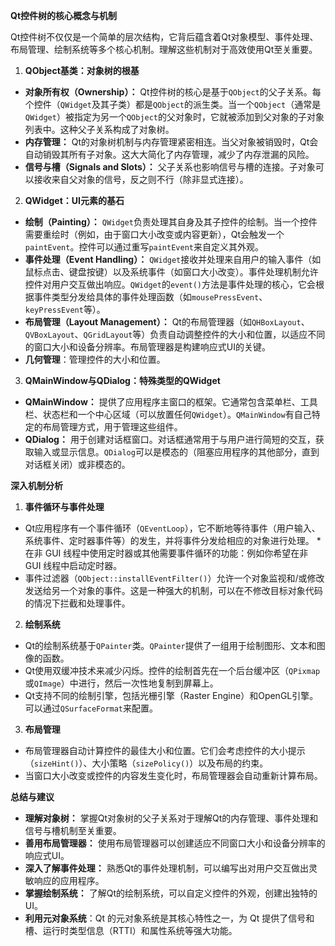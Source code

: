 **Qt控件树的核心概念与机制**

Qt控件树不仅仅是一个简单的层次结构，它背后蕴含着Qt对象模型、事件处理、布局管理、绘制系统等多个核心机制。理解这些机制对于高效使用Qt至关重要。

1.  **QObject基类：对象树的根基**

   *   **对象所有权（Ownership）：** Qt控件树的核心是基于`QObject`的父子关系。每个控件（`QWidget`及其子类）都是`QObject`的派生类。当一个`QObject`（通常是`QWidget`）被指定为另一个`QObject`的父对象时，它就被添加到父对象的子对象列表中。这种父子关系构成了对象树。
   *   **内存管理：** Qt的对象树机制与内存管理紧密相连。当父对象被销毁时，Qt会自动销毁其所有子对象。这大大简化了内存管理，减少了内存泄漏的风险。
   *   **信号与槽（Signals and Slots）：** 父子关系也影响信号与槽的连接。子对象可以接收来自父对象的信号，反之则不行（除非显式连接）。

2.  **QWidget：UI元素的基石**

   *   **绘制（Painting）：** `QWidget`负责处理其自身及其子控件的绘制。当一个控件需要重绘时（例如，由于窗口大小改变或内容更新），Qt会触发一个`paintEvent`。控件可以通过重写`paintEvent`来自定义其外观。
   *   **事件处理（Event Handling）：** `QWidget`接收并处理来自用户的输入事件（如鼠标点击、键盘按键）以及系统事件（如窗口大小改变）。事件处理机制允许控件对用户交互做出响应。`QWidget`的`event()`方法是事件处理的核心，它会根据事件类型分发给具体的事件处理函数（如`mousePressEvent`、`keyPressEvent`等）。
   *   **布局管理（Layout Management）：** Qt的布局管理器（如`QHBoxLayout`、`QVBoxLayout`、`QGridLayout`等）负责自动调整控件的大小和位置，以适应不同的窗口大小和设备分辨率。布局管理器是构建响应式UI的关键。
   * **几何管理**：管理控件的大小和位置。

3.  **QMainWindow与QDialog：特殊类型的QWidget**

   *   **QMainWindow：** 提供了应用程序主窗口的框架。它通常包含菜单栏、工具栏、状态栏和一个中心区域（可以放置任何`QWidget`）。`QMainWindow`有自己特定的布局管理方式，用于管理这些组件。
   *   **QDialog：** 用于创建对话框窗口。对话框通常用于与用户进行简短的交互，获取输入或显示信息。`QDialog`可以是模态的（阻塞应用程序的其他部分，直到对话框关闭）或非模态的。

**深入机制分析**

1.  **事件循环与事件处理**

   *   Qt应用程序有一个事件循环（`QEventLoop`），它不断地等待事件（用户输入、系统事件、定时器事件等）的发生，并将事件分发给相应的对象进行处理。
   *在非 GUI 线程中使用定时器或其他需要事件循环的功能：例如你希望在非 GUI 线程中启动定时器。
   *   事件过滤器（`QObject::installEventFilter()`）允许一个对象监视和/或修改发送给另一个对象的事件。这是一种强大的机制，可以在不修改目标对象代码的情况下拦截和处理事件。

2.  **绘制系统**

   *   Qt的绘制系统基于`QPainter`类。`QPainter`提供了一组用于绘制图形、文本和图像的函数。
   *   Qt使用双缓冲技术来减少闪烁。控件的绘制首先在一个后台缓冲区（`QPixmap`或`QImage`）中进行，然后一次性地复制到屏幕上。
   *   Qt支持不同的绘制引擎，包括光栅引擎（Raster Engine）和OpenGL引擎。可以通过`QSurfaceFormat`来配置。

3.  **布局管理**

   *   布局管理器自动计算控件的最佳大小和位置。它们会考虑控件的大小提示（`sizeHint()`）、大小策略（`sizePolicy()`）以及布局的约束。
   *   当窗口大小改变或控件的内容发生变化时，布局管理器会自动重新计算布局。

**总结与建议**

*   **理解对象树：** 掌握Qt对象树的父子关系对于理解Qt的内存管理、事件处理和信号与槽机制至关重要。
*   **善用布局管理器：** 使用布局管理器可以创建适应不同窗口大小和设备分辨率的响应式UI。
*   **深入了解事件处理：** 熟悉Qt的事件处理机制，可以编写出对用户交互做出灵敏响应的应用程序。
*   **掌握绘制系统：** 了解Qt的绘制系统，可以自定义控件的外观，创建出独特的UI。
*   **利用元对象系统**：Qt 的元对象系统是其核心特性之一，为 Qt 提供了信号和槽、运行时类型信息（RTTI）和属性系统等强大功能。
